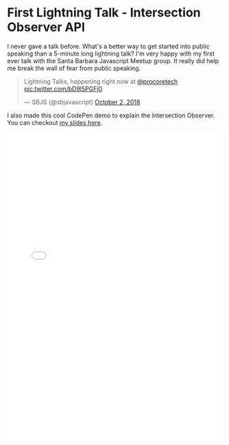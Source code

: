 # First Lightning Talk - Intersection Observer API

I never gave a talk before. What's a better way to get started into public speaking than a 5-minute long lightning talk? I'm very happy with my first ever talk with the Santa Barbara Javascript Meetup group. It really did help me break the wall of fear from public speaking.

<blockquote class="twitter-tweet"><p lang="en" dir="ltr">Lightning Talks, happening right now at <a href="https://twitter.com/procoretech?ref_src=twsrc%5Etfw">@procoretech</a> <a href="https://t.co/bD9l5PGFj0">pic.twitter.com/bD9l5PGFj0</a></p>&mdash; SBJS (@sbjavascript) <a href="https://twitter.com/sbjavascript/status/1046951582049263616?ref_src=twsrc%5Etfw">October 2, 2018</a></blockquote> <script async src="https://platform.twitter.com/widgets.js" charset="utf-8"></script>

I also made this cool CodePen demo to explain the Intersection Observer. You can checkout [my slides here](http://slides.com/mohammadmohammad/intersection-observer).

<iframe height='716' scrolling='no' title='Interactive Demo of Intersection Observer API' src='//codepen.io/mhd1991/embed/vzMxmd/?height=716&theme-id=0&default-tab=result' frameborder='no' allowtransparency='true' allowfullscreen='true' style='width: 100%;'>See the Pen <a href='https://codepen.io/mhd1991/pen/vzMxmd/'>Interactive Demo of Intersection Observer API</a> by Mohammad Alahmadi (<a href='https://codepen.io/mhd1991'>@mhd1991</a>) on <a href='https://codepen.io'>CodePen</a>.
</iframe>
